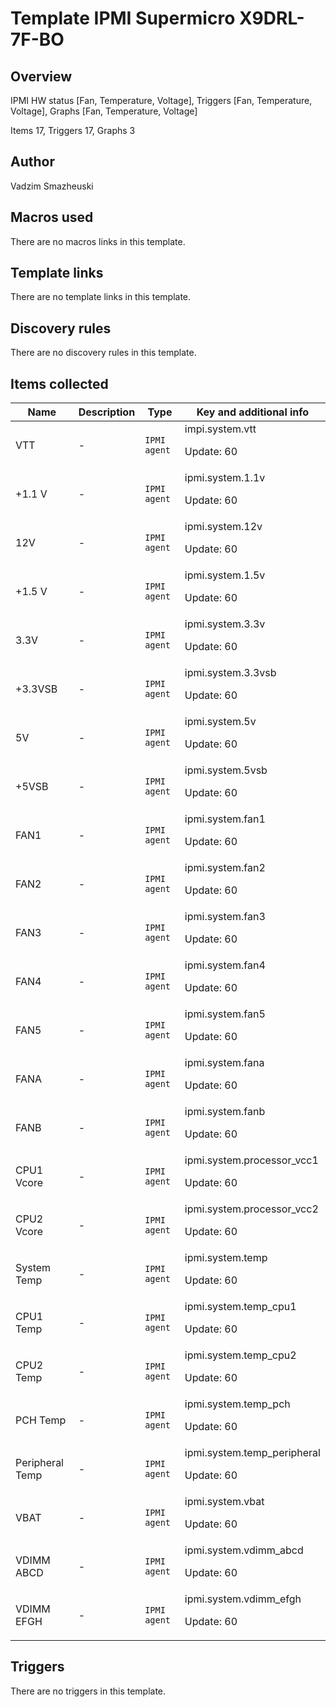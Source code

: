 # Template IPMI Supermicro X9DRL-7F-BO

## Overview

IPMI HW status [Fan, Temperature, Voltage], Triggers [Fan, Temperature, Voltage], Graphs [Fan, Temperature, Voltage]


Items 17, Triggers 17, Graphs 3

## Author

Vadzim Smazheuski

## Macros used

There are no macros links in this template.

## Template links

There are no template links in this template.

## Discovery rules

There are no discovery rules in this template.

## Items collected

|Name|Description|Type|Key and additional info|
|----|-----------|----|----|
|VTT|<p>-</p>|`IPMI agent`|impi.system.vtt<p>Update: 60</p>|
|+1.1 V|<p>-</p>|`IPMI agent`|ipmi.system.1.1v<p>Update: 60</p>|
|12V|<p>-</p>|`IPMI agent`|ipmi.system.12v<p>Update: 60</p>|
|+1.5 V|<p>-</p>|`IPMI agent`|ipmi.system.1.5v<p>Update: 60</p>|
|3.3V|<p>-</p>|`IPMI agent`|ipmi.system.3.3v<p>Update: 60</p>|
|+3.3VSB|<p>-</p>|`IPMI agent`|ipmi.system.3.3vsb<p>Update: 60</p>|
|5V|<p>-</p>|`IPMI agent`|ipmi.system.5v<p>Update: 60</p>|
|+5VSB|<p>-</p>|`IPMI agent`|ipmi.system.5vsb<p>Update: 60</p>|
|FAN1|<p>-</p>|`IPMI agent`|ipmi.system.fan1<p>Update: 60</p>|
|FAN2|<p>-</p>|`IPMI agent`|ipmi.system.fan2<p>Update: 60</p>|
|FAN3|<p>-</p>|`IPMI agent`|ipmi.system.fan3<p>Update: 60</p>|
|FAN4|<p>-</p>|`IPMI agent`|ipmi.system.fan4<p>Update: 60</p>|
|FAN5|<p>-</p>|`IPMI agent`|ipmi.system.fan5<p>Update: 60</p>|
|FANA|<p>-</p>|`IPMI agent`|ipmi.system.fana<p>Update: 60</p>|
|FANB|<p>-</p>|`IPMI agent`|ipmi.system.fanb<p>Update: 60</p>|
|CPU1 Vcore|<p>-</p>|`IPMI agent`|ipmi.system.processor_vcc1<p>Update: 60</p>|
|CPU2 Vcore|<p>-</p>|`IPMI agent`|ipmi.system.processor_vcc2<p>Update: 60</p>|
|System Temp|<p>-</p>|`IPMI agent`|ipmi.system.temp<p>Update: 60</p>|
|CPU1 Temp|<p>-</p>|`IPMI agent`|ipmi.system.temp_cpu1<p>Update: 60</p>|
|CPU2 Temp|<p>-</p>|`IPMI agent`|ipmi.system.temp_cpu2<p>Update: 60</p>|
|PCH Temp|<p>-</p>|`IPMI agent`|ipmi.system.temp_pch<p>Update: 60</p>|
|Peripheral Temp|<p>-</p>|`IPMI agent`|ipmi.system.temp_peripheral<p>Update: 60</p>|
|VBAT|<p>-</p>|`IPMI agent`|ipmi.system.vbat<p>Update: 60</p>|
|VDIMM ABCD|<p>-</p>|`IPMI agent`|ipmi.system.vdimm_abcd<p>Update: 60</p>|
|VDIMM EFGH|<p>-</p>|`IPMI agent`|ipmi.system.vdimm_efgh<p>Update: 60</p>|
## Triggers

There are no triggers in this template.

